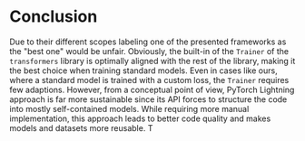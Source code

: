 # Conclusion

Due to their different scopes labeling one of the presented frameworks as the "best one" would be unfair.
Obviously, the built-in of the `Trainer` of the `transformers` library is optimally aligned with the rest of the library, making it the best choice when training standard models.
Even in cases like ours, where a standard model is trained with a custom loss, the `Trainer` requires few adaptions.
However, from a conceptual point of view, PyTorch Lightning approach is far more sustainable since its API forces to structure the code into mostly self-contained models.
While requiring more manual implementation, this approach leads to better code quality and makes models and datasets more reusable.
T
